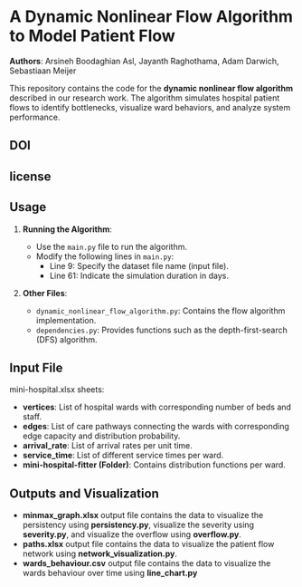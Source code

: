 # A Dynamic Nonlinear Flow Algorithm to Model Patient Flow

**Authors**: Arsineh Boodaghian Asl, Jayanth Raghothama, Adam Darwich, Sebastiaan Meijer  

This repository contains the code for the **dynamic nonlinear flow algorithm** described in our research work. The algorithm simulates hospital patient flows to identify bottlenecks, visualize ward behaviors, and analyze system performance.

## DOI

## license

## Usage
1. **Running the Algorithm**:
   - Use the `main.py` file to run the algorithm.
   - Modify the following lines in `main.py`:
     - Line 9: Specify the dataset file name (input file).
     - Line 61: Indicate the simulation duration in days.

2. **Other Files**:
   - `dynamic_nonlinear_flow_algorithm.py`: Contains the flow algorithm implementation.
   - `dependencies.py`: Provides functions such as the depth-first-search (DFS) algorithm.

## Input File
mini-hospital.xlsx sheets:

- **vertices**: List of hospital wards with corresponding number of beds and staff.
- **edges**: List of care pathways connecting the wards with corresponding edge capacity and distribution probability.
- **arrival_rate**: List of arrival rates per unit time.
- **service_time**: List of different service times per ward.
- **mini-hospital-fitter (Folder)**: Contains distribution functions per ward.

## Outputs and Visualization
- **minmax_graph.xlsx** output file contains the data to visualize the persistency using **persistency.py**, visualize the severity using **severity.py**, and visualize the overflow using **overflow.py**.
- **paths.xlsx** output file contains the data to visualize the patient flow network using **network_visualization.py**.
- **wards_behaviour.csv** output file contains the data to visualize the wards behaviour over time using **line_chart.py**


